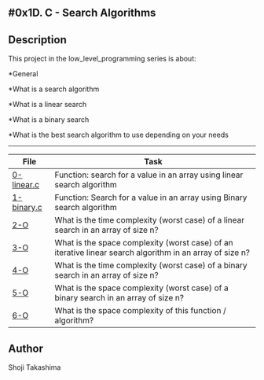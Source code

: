 #0x1D. C - Search Algorithms
---
## Description

This project in the low_level_programming series is about:

*General

*What is a search algorithm

*What is a linear search

*What is a binary search

*What is the best search algorithm to use depending on your needs

---
File|Task
---|---
[0-linear.c](./linear.c) | Function: search for a  value in an array using linear search algorithm
[1-binary.c](./1-binary.c) | Function: Search for a value in an array using Binary search algorithm
[2-O](./2-O) | What is the time complexity (worst case) of a linear search in an array of size n?
[3-O](./3-O) | What is the space complexity (worst case) of an iterative linear search algorithm in an array of size n?
[4-O](./4-) | What is the time complexity (worst case) of a binary search in an array of size n?
[5-O](./5-O) | What is the space complexity (worst case) of a binary search in an array of size n?
[6-O](./6-O) | What is the space complexity of this function / algorithm?

## Author
 Shoji Takashima
